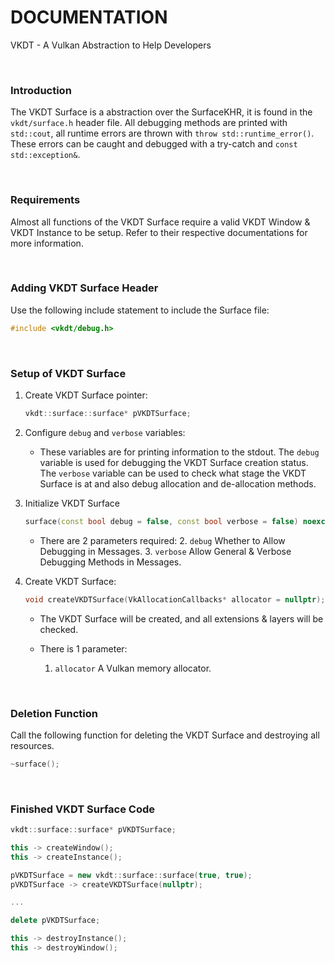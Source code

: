 # DOCUMENTATION

VKDT - A Vulkan Abstraction to Help Developers

<br>

### Introduction

The VKDT Surface is a abstraction over the SurfaceKHR, it is found in the `vkdt/surface.h` header file.
All debugging methods are printed with `std::cout`, all runtime errors are thrown with `throw std::runtime_error()`. These errors can be caught and debugged with a try-catch and `const std::exception&`.

<br>

### Requirements

Almost all functions of the VKDT Surface require a valid VKDT Window & VKDT Instance to be setup. Refer to their respective documentations for more information.

<br>

### Adding VKDT Surface Header

Use the following include statement to include the Surface file:
```cpp
#include <vkdt/debug.h>
```

<br>

### Setup of VKDT Surface

1. Create VKDT Surface pointer:
	```cpp
	vkdt::surface::surface* pVKDTSurface;
	```

2. Configure `debug` and `verbose` variables:
	- These variables are for printing information to the stdout. The `debug` variable is used for debugging the VKDT Surface creation status. The `verbose` variable can be used to check what stage the VKDT Surface is at and also debug allocation and de-allocation methods.

3. Initialize VKDT Surface
	```cpp
	surface(const bool debug = false, const bool verbose = false) noexcept;
	```

	- There are 2 parameters required:
		2. `debug` Whether to Allow Debugging in Messages.
		3. `verbose` Allow General & Verbose Debugging Methods in Messages.

4. Create VKDT Surface:
	```cpp
	void createVKDTSurface(VkAllocationCallbacks* allocator = nullptr);
	```

	- The VKDT Surface will be created, and all extensions & layers will be checked.

	- There is 1 parameter:
		1. `allocator` A Vulkan memory allocator.

<br>

### Deletion Function

Call the following function for deleting the VKDT Surface and destroying all resources.

```cpp
~surface();
```

<br>

### Finished VKDT Surface Code

```cpp
vkdt::surface::surface* pVKDTSurface;

this -> createWindow();
this -> createInstance();

pVKDTSurface = new vkdt::surface::surface(true, true);
pVKDTSurface -> createVKDTSurface(nullptr);

...

delete pVKDTSurface;

this -> destroyInstance();
this -> destroyWindow();
```